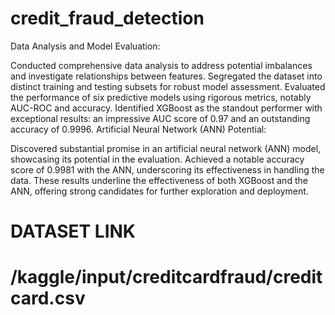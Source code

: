 # credit_fraud_detection
Data Analysis and Model Evaluation:

Conducted comprehensive data analysis to address potential imbalances and investigate relationships between features.
Segregated the dataset into distinct training and testing subsets for robust model assessment.
Evaluated the performance of six predictive models using rigorous metrics, notably AUC-ROC and accuracy.
Identified XGBoost as the standout performer with exceptional results: an impressive AUC score of 0.97 and an outstanding accuracy of 0.9996.
Artificial Neural Network (ANN) Potential:

Discovered substantial promise in an artificial neural network (ANN) model, showcasing its potential in the evaluation.
Achieved a notable accuracy score of 0.9981 with the ANN, underscoring its effectiveness in handling the data.
These results underline the effectiveness of both XGBoost and the ANN, offering strong candidates for further exploration and deployment.

# DATASET LINK
# /kaggle/input/creditcardfraud/creditcard.csv
